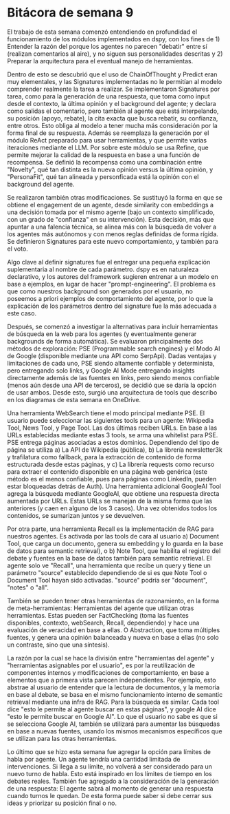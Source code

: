 # Bitácora de semana 9

El trabajo de esta semana comenzó entendiendo en profundidad el funcionamiento de los módulos implementados en dspy, con los fines de 1) Entender la razón del porque los agentes no parecen "debatir" entre sí (realizan comentarios al aire), y no siguen sus personalidades descritas y 2) Preparar la arquitectura para el eventual manejo de herramientas.

Dentro de esto se descubrió que el uso de ChainOfThought y Predict eran muy elementales, y las Signatures implementadas no le permitían al modelo comprender realmente la tarea a realizar. Se implementaron Signatures por tarea, como para la generación de una respuesta, que toma como input desde el contexto, la última opinión y el background del agente; y declara como salidas el comentario, pero también al agente que está interpelando, su posición (apoyo, rebate), la cita exacta que busca rebatir, su confianza, entre otros. Esto obliga al modelo a tener mucha más consideración por la forma final de su respuesta. Además se reemplaza la generación por el módulo ReAct preparado para usar herramientas, y que permite varias iteraciones mediante el LLM. Por sobre este módulo se usa Refine, que permite mejorar la calidad de la respuesta en base a una función de recompensa. Se definió la recompensa como una combinación entre "Novelty", qué tan distinta es la nueva opinión versus la última opinión, y "PersonaFit", qué tan alineada y personficada está la opinión con el background del agente. 

Se realizaron también otras modificaciones. Se sustituyó la forma en que se obtiene el engagement de un agente, desde similarity con embeddings a una decisión tomada por el mismo agente (bajo un contexto simplificado, con un grado de "confianza" en su intervención). Esta decisión, más que apuntar a una falencia técnica, se alinea más con la búsqueda de volver a los agentes más autónomos y con menos reglas definidas de forma rígida. Se definieron Signatures para este nuevo comportamiento, y también para el voto. 

Algo clave al definir signatures fue el entregar una pequeña explicación suplementaria al nombre de cada parámetro. dspy es en naturaleza declarativo, y los autores del framework sugieren entrenar a un modelo en base a ejemplos, en lugar de hacer "prompt-engineering". El problema es que como nuestros background son generados por el usuario, no poseemos a priori ejemplos de comportamiento del agente, por lo que la explicación de los parámetros dentro del signature fue la más adecuada a este caso.

Después, se comenzó a investigar la alternativas para incluir herramientas de búsqueda en la web para los agentes (y eventualmente generar backgrounds de forma automática). Se evaluaron principalmente dos métodos de exploración: PSE (Programmable search engines) y el Modo AI de Google (disponible mediante una API como SerpApi). Dadas ventajas y limitaciones de cada uno, PSE siendo altamente confiable y determinista, pero entregando solo links, y Google AI Mode entregando insights directamente además de las fuentes en links, pero siendo menos confiable (menos aún desde una API de terceros), se decidió que se daría la opción de usar ambos. Desde esto, surgió una arquitectura de tools que describo en los diagramas de esta semana en OneDrive.

Una herramienta WebSearch tiene el modo principal mediante PSE. El usuario puede seleccionar las siguientes tools para un agente: Wikipedia Tool, News Tool, y Page Tool. Las dos últimas reciben URLs. En base a las URLs establecidas mediante estas 3 tools, se arma una whitelist para PSE. PSE entrega páginas asociadas a estos dominios. Dependiendo del tipo de página se utiliza a) La API de Wikipedia (pública), b) La librería newsletter3k y trafilatura como fallback, para la extracción de contenido de forma estructurada desde estas páginas, y c) La librería requests como recurso para extraer el contenido disponible en una página web genérica (este método es el menos confiable, pues para páginas como LinkedIn, pueden estar bloqueadas detrás de Auth). Una herramienta adicional GoogleAI Tool agrega la búsqueda mediante GoogleAI, que obtiene una respuesta directa aumentada por URLs. Estas URLs se manejan de la misma forma que las anteriores (y caen en alguno de los 3 casos). Una vez obtenidos todos los contenidos, se sumarizan juntos y se devuelven. 

Por otra parte, una herramienta Recall es la implementación de RAG para nuestros agentes. Es activada por las tools de cara al usuario a) Document Tool, que carga un documento, genera su embedding y lo guarda en la base de datos para semantic retrieval), o b) Note Tool, que habilita el registro del debate y fuentes en la base de datos también para semantic retrieval. El agente solo ve "Recall", una herramienta que recibe un query y tiene un parámetro "source" establecido dependiendo de si es que Note Tool o Document Tool hayan sido activadas. "source" podría ser "document", "notes" o "all". 

También se pueden tener otras herramientas de razonamiento, en la forma de meta-herramientas: Herramientas del agente que utilizan otras herramientas. Estas pueden ser FactChecking (toma las fuentes disponibles, contexto, webSearch, Recall, dependiendo) y hace una evaluación de veracidad en base a ellas. O Abstraction, que toma múltiples fuentes, y genera una opinión balanceada y nueva en base a ellas (no solo un contraste, sino que una síntesis).

La razón por la cual se hace la división entre "herramientas del agente" y "herramientas asignables por el usuario", es por la reutilización de componentes internos y modificaciones de comportamiento, en base a elementos que a primera vista parecen independientes. Por ejemplo, esto abstrae al usuario de entender que la lectura de documentos, y la memoria en base al debate, se basa en el mismo funcionamiento interno de semantic retrieval mediante una infra de RAG. Para la búsqueda es similar. Cada tool dice "esto le permite al agente buscar en estas páginas", y google AI dice "esto le permite buscar en Google AI". Lo que el usuario no sabe es que si se selecciona Google AI, también se utilizará para aumentar las búsquedas en base a nuevas fuentes, usando los mismos mecanismos específicos que se utilizan para las otras herramientas. 

Lo último que se hizo esta semana fue agregar la opción para límites de habla por agente. Un agente tendría una cantidad limitada de intervenciones. Si llega a su límite, no volverá a ser considerado para un nuevo turno de habla. Esto está inspirado en los límites de tiempo en los debates reales. También fue agregado a la consideración de la generación de una respuesta: El agente sabrá al momento de generar una respuesta cuando turnos le quedan. De esta forma puede saber si debe cerrar sus ideas y priorizar su posición final o no.